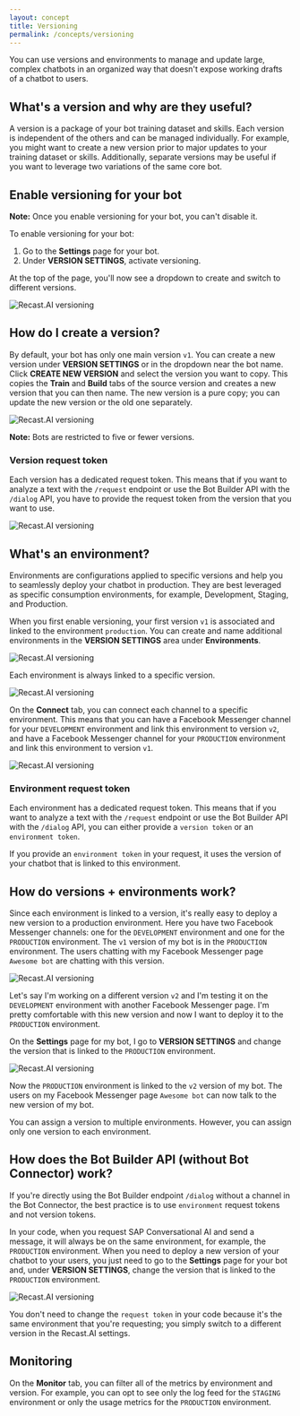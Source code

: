 ```yaml
---
layout: concept
title: Versioning
permalink: /concepts/versioning
---
```


You can use versions and environments to manage and update large, complex chatbots in an organized way that doesn't expose working drafts of a chatbot to users. 

## What's a version and why are they useful?

A version is a package of your bot training dataset and skills. Each version is independent of the others and can be managed individually. For example, you might want to create a new version prior to major updates to your training dataset or skills. Additionally, separate versions may be useful if you want to leverage two variations of the same core bot. 

## Enable versioning for your bot

**Note:** Once you enable versioning for your bot, you can't disable it.

To enable versioning for your bot:
1. Go to the **Settings** page for your bot.
2. Under **VERSION SETTINGS**, activate versioning.

At the top of the page, you'll now see a dropdown to create and switch to different versions.

![Recast.AI versioning](https://cdn.recast.ai/man/monitoring/versioning-activation.png)

## How do I create a version?

By default, your bot has only one main version `v1`. You can create a new version under **VERSION SETTINGS** or in the dropdown near the bot name. Click **CREATE NEW VERSION** and select the version you want to copy. This copies the **Train** and **Build** tabs of the source version and creates a new version that you can then name. The new version is a pure copy; you can update the new version or the old one separately.

![Recast.AI versioning](https://cdn.recast.ai/man/monitoring/versioning-new-version.png)

**Note:** Bots are restricted to five or fewer versions.

### Version request token

Each version has a dedicated request token. This means that if you want to analyze a text with the `/request` endpoint or use the Bot Builder API with the `/dialog` API, you have to provide the request token from the version that you want to use.

![Recast.AI versioning](https://cdn.recast.ai/man/monitoring/versioning-tokens.png)

## What's an environment?

Environments are configurations applied to specific versions and help you to seamlessly deploy your chatbot in production. They are best leveraged as specific consumption environments, for example, Development, Staging, and Production.

When you first enable versioning, your first version `v1` is associated and linked to the environment `production`. You can create and name additional environments in the **VERSION SETTINGS** area under **Environments**.

![Recast.AI versioning](https://cdn.recast.ai/man/monitoring/versionings-envs.png)

Each environment is always linked to a specific version.

![Recast.AI versioning](https://cdn.recast.ai/man/monitoring/versioning-env-version.png)

On the **Connect** tab, you can connect each channel to a specific environment. This means that you can have a Facebook Messenger channel for your `DEVELOPMENT` environment and link this environment to version `v2`, and have a Facebook Messenger channel for your `PRODUCTION` environment and link this environment to version `v1`. 

![Recast.AI versioning](https://cdn.recast.ai/man/monitoring/versioning-chanels.png)

### Environment request token

Each environment has a dedicated request token. This means that if you want to analyze a text with the `/request` endpoint or use the Bot Builder API with the `/dialog` API, you can either provide a `version token` or an `environment token`.

If you provide an `environment token` in your request, it uses the version of your chatbot that is linked to this environment.

## How do versions + environments work?

Since each environment is linked to a version, it's really easy to deploy a new version to a production environment.
Here you have two Facebook Messenger channels: one for the `DEVELOPMENT` environment and one for the `PRODUCTION` environment. The `v1` version of my bot is in the `PRODUCTION` environment. The users chatting with my Facebook Messenger page `Awesome bot` are chatting with this version.

![Recast.AI versioning](https://cdn.recast.ai/man/monitoring/versioning-messenger.png)

Let's say I'm working on a different version `v2` and I'm testing it on the `DEVELOPMENT` environment with another Facebook Messenger page. I'm pretty comfortable with this new version and now I want to deploy it to the `PRODUCTION` environment.

On the **Settings** page for my bot, I go to **VERSION SETTINGS** and change the version that is linked to the `PRODUCTION` environment.

![Recast.AI versioning](https://cdn.recast.ai/man/monitoring/versioning-deploy.png)

Now the `PRODUCTION` environment is linked to the `v2` version of my bot. The users on my Facebook Messenger page `Awesome bot` can now talk to the new version of my bot.

You can assign a version to multiple environments. However, you can assign only one version to each environment.


## How does the Bot Builder API (without Bot Connector) work?

If you're directly using the Bot Builder endpoint `/dialog` without a channel in the Bot Connector, the best practice is to use `environment` request tokens and not version tokens.

In your code, when you request SAP Conversational AI and send a message, it will always be on the same environment, for example, the `PRODUCTION` environment. When you need to deploy a new version of your chatbot to your users, you just need to go to the **Settings** page for your bot and, under **VERSION SETTINGS**, change the version that is linked to the `PRODUCTION` environment.

![Recast.AI versioning](https://cdn.recast.ai/man/monitoring/versioning-deploy.png)

You don't need to change the `request token` in your code because it's the same environment that you're requesting; you simply switch to a different version in the Recast.AI settings.


## Monitoring

On the **Monitor** tab, you can filter all of the metrics by environment and version. For example, you can opt to see only the log feed for the `STAGING` environment or only the usage metrics for the `PRODUCTION` environment.
